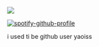 ![](https://komarev.com/ghpvc/?username=wandering-eye&abbreviated=trueey&color=ff69b4)

[![spotify-github-profile](https://spotify-github-profile.kittinanx.com/api/view?uid=4u0y32tpqdlm4tnv7bxcus6tw&cover_image=true&theme=novatorem&show_offline=true&background_color=121212&interchange=false&bar_color=f4a4c0&bar_color_cover=true)](https://github.com/kittinan/spotify-github-profile)

i used ti be github user yaoiss

